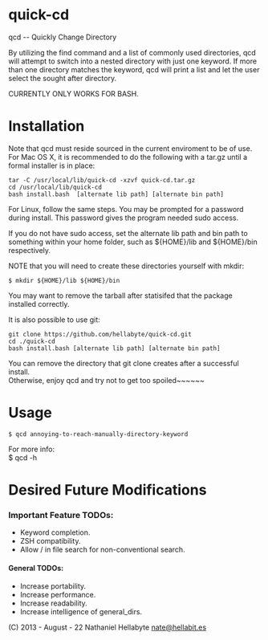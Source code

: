 quick-cd
========

qcd -- Quickly Change Directory 

By utilizing the find command and a list of commonly used directories,
qcd will attempt to switch into a nested directory with just one keyword.
If more than one directory matches the keyword, qcd will print a list and let the
user select the sought after directory. 

CURRENTLY ONLY WORKS FOR BASH.

Installation
============

Note that qcd must reside sourced in the current enviroment to be of use.
For Mac OS X, it is recommended to do the following with a
 tar.gz until a formal installer is in place:

    tar -C /usr/local/lib/quick-cd -xzvf quick-cd.tar.gz
    cd /usr/local/lib/quick-cd  
    bash install.bash  [alternate lib path] [alternate bin path]

For Linux, follow the same steps. You may be prompted for a password during install.
This password gives the program needed sudo access.  

If you do not have sudo access, set the alternate lib path and bin path to 
something within your home folder, such as ${HOME}/lib and ${HOME}/bin 
respectively.  

NOTE that you will need to create these directories yourself with mkdir:  

    $ mkdir ${HOME}/lib ${HOME}/bin

You may want to remove the tarball after statisifed that the package installed correctly.

It is also possible to use git:

    git clone https://github.com/hellabyte/quick-cd.git  
    cd ./quick-cd  
    bash install.bash [alternate lib path] [alternate bin path]

You can remove the directory that git clone creates after a successful install.  
Otherwise, enjoy qcd and try not to get too spoiled~~~~~~
    
Usage
=====

    $ qcd annoying-to-reach-manually-directory-keyword

For more info:  
    $ qcd -h

Desired Future Modifications
============================
### Important Feature TODOs: ###
* Keyword completion.  
* ZSH compatibility.  
* Allow / in file search for non-conventional search.


#### General TODOs: ####
* Increase portability.                    
* Increase performance.                    
* Increase readability.                    
* Increase intelligence of general\_dirs.   

(C) 2013 - August - 22 Nathaniel Hellabyte nate@hellabit.es
